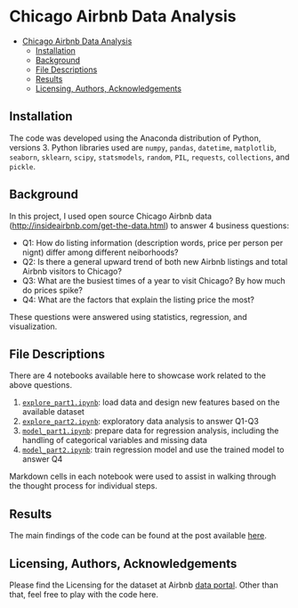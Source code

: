 # Chicago Airbnb Data Analysis

<!-- TOC -->

- [Chicago Airbnb Data Analysis](#chicago-airbnb-data-analysis)
  - [Installation](#installation)
  - [Background](#background)
  - [File Descriptions](#file-descriptions)
  - [Results](#results)
  - [Licensing, Authors, Acknowledgements](#licensing-authors-acknowledgements)

<!-- /TOC -->

## Installation

The code was developed using the Anaconda distribution of Python, versions 3. Python libraries used are `numpy`, `pandas`, `datetime`, `matplotlib`, `seaborn`, `sklearn`, `scipy`, `statsmodels`, `random`, `PIL`, `requests`, `collections`, and `pickle`.

## Background

In this project, I used open source Chicago Airbnb data (http://insideairbnb.com/get-the-data.html) to answer 4 business questions:

- Q1: How do listing information (description words, price per person per nignt) differ among different neiborhoods?
- Q2: Is there a general upward trend of both new Airbnb listings and total Airbnb visitors to Chicago?
- Q3: What are the busiest times of a year to visit Chicago? By how much do prices spike?
- Q4: What are the factors that explain the listing price the most?

These questions were answered using statistics, regression, and visualization.

## File Descriptions

There are 4 notebooks available here to showcase work related to the above questions. 

1. [`explore_part1.ipynb`](explore_part1.ipynb): load data and design new features based on the available dataset
2. [`explore_part2.ipynb`](explore_part2.ipynb): exploratory data analysis to answer Q1-Q3
3. [`model_part1.ipynb`](model_part1.ipynb): prepare data for regression analysis, including the handling of categorical variables and missing data
4. [`model_part2.ipynb`](model_part2.ipynb): train regression model and use the trained model to answer Q4

Markdown cells in each notebook were used to assist in walking through the thought process for individual steps.

## Results

The main findings of the code can be found at the post available [here](https://medium.com/@angangli/data-driven-insights-for-airbnb-rentals-in-chicago-8de4b95ce5ce).

## Licensing, Authors, Acknowledgements

Please find the Licensing for the dataset at Airbnb [data portal](http://insideairbnb.com/get-the-data.html). Other than that, feel free to play with the code here.